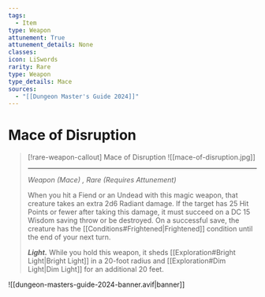 ```yaml
---
tags:
  - Item
type: Weapon
attunement: True
attunement_details: None
classes:
icon: LiSwords
rarity: Rare
type: Weapon
type_details: Mace
sources: 
  - "[[Dungeon Master's Guide 2024]]"
---
```

# Mace of Disruption
>[!rare-weapon-callout] Mace of Disruption
>![[mace-of-disruption.jpg]]
>
>- - -
>_Weapon (Mace) , Rare (Requires Attunement)_
>
>When you hit a Fiend or an Undead with this magic weapon, that creature takes an extra 2d6 Radiant damage. If the target has 25 Hit Points or fewer after taking this damage, it must succeed on a DC 15 Wisdom saving throw or be destroyed. On a successful save, the creature has the [[Conditions#Frightened\|Frightened]] condition until the end of your next turn.
>
>**_Light._** While you hold this weapon, it sheds [[Exploration#Bright Light\|Bright Light]] in a 20-foot radius and [[Exploration#Dim Light\|Dim Light]] for an additional 20 feet.
>


![[dungeon-masters-guide-2024-banner.avif|banner]]